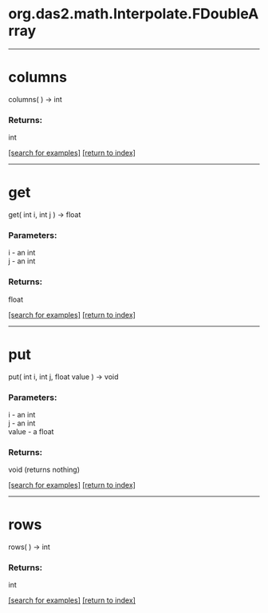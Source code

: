 # org.das2.math.Interpolate.FDoubleArray



***
<a name="columns"></a>
# columns
columns(  ) &rarr; int



### Returns:
int


<a href="https://github.com/autoplot/dev/search?q=columns&unscoped_q=columns">[search for examples]</a>
<a href="https://github.com/autoplot/documentation/blob/master/javadoc/index-all.md">[return to index]</a>

***
<a name="get"></a>
# get
get( int i, int j ) &rarr; float



### Parameters:
i - an int
<br>j - an int

### Returns:
float


<a href="https://github.com/autoplot/dev/search?q=get&unscoped_q=get">[search for examples]</a>
<a href="https://github.com/autoplot/documentation/blob/master/javadoc/index-all.md">[return to index]</a>

***
<a name="put"></a>
# put
put( int i, int j, float value ) &rarr; void



### Parameters:
i - an int
<br>j - an int
<br>value - a float

### Returns:
void (returns nothing)


<a href="https://github.com/autoplot/dev/search?q=put&unscoped_q=put">[search for examples]</a>
<a href="https://github.com/autoplot/documentation/blob/master/javadoc/index-all.md">[return to index]</a>

***
<a name="rows"></a>
# rows
rows(  ) &rarr; int



### Returns:
int


<a href="https://github.com/autoplot/dev/search?q=rows&unscoped_q=rows">[search for examples]</a>
<a href="https://github.com/autoplot/documentation/blob/master/javadoc/index-all.md">[return to index]</a>

